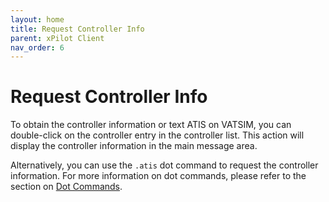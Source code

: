 ```yaml
---
layout: home
title: Request Controller Info
parent: xPilot Client
nav_order: 6
---
```


# Request Controller Info
To obtain the controller information or text ATIS on VATSIM, you can double-click on the controller entry in the controller list. This action will display the controller information in the main message area.

Alternatively, you can use the `.atis` dot command to request the controller information. For more information on dot commands, please refer to the section on [Dot Commands](/docs/client/dot-commands.html).